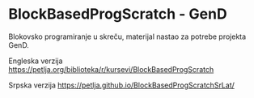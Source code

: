 # BlockBasedProgScratch - GenD

Blokovsko programiranje u skreču, materijal nastao za potrebe projekta GenD. 

Engleska verzija https://petlja.org/biblioteka/r/kursevi/BlockBasedProgScratch

Srpska verzija https://petlja.github.io/BlockBasedProgScratchSrLat/
